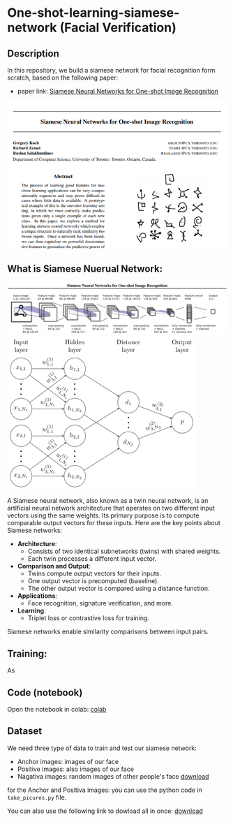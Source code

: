 # One-shot-learning-siamese-network (Facial Verification)

## Description
In this repository, we build a siamese network for facial recognition form scratch, based on the following paper:
- paper link: [Siamese Neural Networks for One-shot Image Recognition](https://www.cs.cmu.edu/~rsalakhu/papers/oneshot1.pdf)

![alt](./files/paper.PNG)

## What is Siamese Nuerual Network:
![alt](./files/architecture.PNG)
![alt](./files/architecture2.PNG)

A Siamese neural network, also known as a twin neural network, is an artificial neural network architecture that operates on two different input vectors using the same weights. Its primary purpose is to compute comparable output vectors for these inputs. Here are the key points about Siamese networks:

- **Architecture**:
  - Consists of two identical subnetworks (twins) with shared weights.
  - Each twin processes a different input vector.
- **Comparison and Output**:
  - Twins compute output vectors for their inputs.
  - One output vector is precomputed (baseline).
  - The other output vector is compared using a distance function.
- **Applications**:
  - Face recognition, signature verification, and more.
- **Learning**:
  - Triplet loss or contrastive loss for training.

Siamese networks enable similarity comparisons between input pairs.

## Training:

As 

## Code (notebook)

Open the notebook in colab:
[colab](https://)


## Dataset
We need three type of data to train and test our siamese network:

- Anchor images: images of our face
- Positive images: also images of our face
- Nagativa images: random images of other people's face 
[download]([https://](http://vis-www.cs.umass.edu/lfw/lfw.tgz))

for the Anchor and Positiva images: you can use the python code in  ``` take_picures.py ``` file.

You can also use the following link to dowload all in once: 
[download]([https://](https://drive.google.com/drive/folders/1-4KAStGQgStFQD4IVU-dwf6GQXw-HS88?usp=sharing)) 

